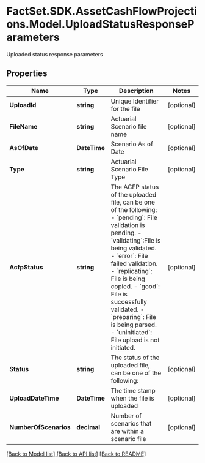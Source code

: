 # FactSet.SDK.AssetCashFlowProjections.Model.UploadStatusResponseParameters
Uploaded status response parameters

## Properties

Name | Type | Description | Notes
------------ | ------------- | ------------- | -------------
**UploadId** | **string** | Unique Identifier for the file | [optional] 
**FileName** | **string** | Actuarial Scenario file name | [optional] 
**AsOfDate** | **DateTime** | Scenario As of Date | [optional] 
**Type** | **string** | Actuarial Scenario File Type | [optional] 
**AcfpStatus** | **string** | The ACFP status of the uploaded file, can be one of the following: - &#x60;pending&#x60;: File validation is pending. - &#x60;validating&#x60;:File is being validated. - &#x60;error&#x60;: File failed validation.  - &#x60;replicating&#x60;: File is being copied. - &#x60;good&#x60;: File is successfully validated. - &#x60;preparing&#x60;: File is being parsed.  - &#x60;uninitiated&#x60;: File upload is not initiated. | [optional] 
**Status** | **string** | The status of the uploaded file, can be one of the following: | [optional] 
**UploadDateTime** | **DateTime** | The time stamp when the file is uploaded | [optional] 
**NumberOfScenarios** | **decimal** | Number of scenarios that are within a scenario file | [optional] 

[[Back to Model list]](../README.md#documentation-for-models) [[Back to API list]](../README.md#documentation-for-api-endpoints) [[Back to README]](../README.md)

